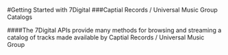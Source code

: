 #Getting Started with 7Digital
###Captial Records / Universal Music Group Catalogs

####The 7Digital APIs provide many methods for browsing and streaming a catalog of tracks made available by Captial Records / Universal Music Group
